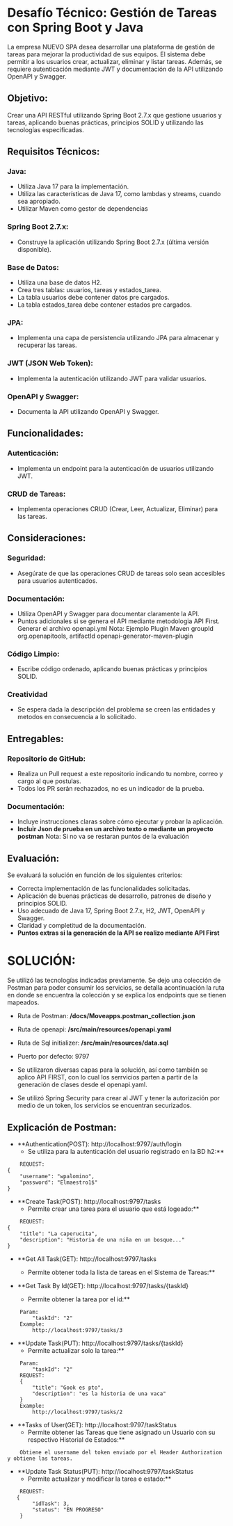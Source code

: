 # Desafío Técnico: Gestión de Tareas con Spring Boot y Java

La empresa NUEVO SPA desea desarrollar una plataforma de gestión de tareas para mejorar la productividad de sus equipos. El sistema debe permitir a los usuarios crear, actualizar, eliminar y listar tareas. Además, se requiere autenticación mediante JWT y documentación de la API utilizando OpenAPI y Swagger.

## Objetivo:
Crear una API RESTful utilizando Spring Boot 2.7.x que gestione usuarios y tareas, aplicando buenas prácticas, principios SOLID y utilizando las tecnologías especificadas.

## Requisitos Técnicos:
### Java:
- Utiliza Java 17 para la implementación.
- Utiliza las características de Java 17, como lambdas y streams, cuando sea apropiado.
- Utilizar Maven como gestor de dependencias

### Spring Boot 2.7.x:
- Construye la aplicación utilizando Spring Boot 2.7.x (última versión disponible).

### Base de Datos:

- Utiliza una base de datos H2.
- Crea tres tablas: usuarios, tareas y estados_tarea.
- La tabla usuarios debe contener datos pre cargados.
- La tabla estados_tarea debe contener estados pre cargados.

### JPA:
- Implementa una capa de persistencia utilizando JPA para almacenar y recuperar las tareas.

### JWT (JSON Web Token):

- Implementa la autenticación utilizando JWT para validar usuarios.

### OpenAPI y Swagger:

- Documenta la API utilizando OpenAPI y Swagger.

## Funcionalidades:
### Autenticación:
- Implementa un endpoint para la autenticación de usuarios utilizando JWT. 

### CRUD de Tareas:
- Implementa operaciones CRUD (Crear, Leer, Actualizar, Eliminar) para las tareas.

## Consideraciones:
### Seguridad:
- Asegúrate de que las operaciones CRUD de tareas solo sean accesibles para usuarios autenticados.

### Documentación:
- Utiliza OpenAPI y Swagger para documentar claramente la API.
- Puntos adicionales si se genera el API mediante metodologia API First. Generar el archivo openapi.yml Nota: Ejemplo Plugin Maven groupId org.openapitools, artifactId openapi-generator-maven-plugin

### Código Limpio:
- Escribe código ordenado, aplicando buenas prácticas y principios SOLID.

### Creatividad
- Se espera dada la descripción del problema se creen las entidades y metodos en consecuencia a lo solicitado.

## Entregables:
### Repositorio de GitHub:
- Realiza un Pull request a este repositorio indicando tu nombre, correo y cargo al que postulas.
- Todos los PR serán rechazados, no es un indicador de la prueba.

### Documentación:
- Incluye instrucciones claras sobre cómo ejecutar y probar la aplicación.
- **Incluir Json de prueba en un archivo texto o mediante un proyecto postman** Nota: Si no va se restaran puntos de la evaluación

## Evaluación:
Se evaluará la solución en función de los siguientes criterios:

- Correcta implementación de las funcionalidades solicitadas.
- Aplicación de buenas prácticas de desarrollo, patrones de diseño y principios SOLID.
- Uso adecuado de Java 17, Spring Boot 2.7.x, H2, JWT, OpenAPI y Swagger.
- Claridad y completitud de la documentación.
- **Puntos extras si la generación de la API se realizo mediante API First**


# SOLUCIÓN:
Se utilizó las tecnologías indicadas previamente.
Se dejo una colección de Postman para poder consumir los servicios, se detalla acontinuación la ruta en donde se encuentra la colección y se explica los endpoints que se tienen mapeados.

- Ruta de Postman: **/docs/Moveapps.postman_collection.json**
- Ruta de openapi: **/src/main/resources/openapi.yaml**
- Ruta de Sql initializer: **/src/main/resources/data.sql**
- Puerto por defecto: 9797

- Se utilizaron diversas capas para la solución, así como también se aplico API FIRST, con lo cual los serrvicios parten a partir de la generación de clases desde el openapi.yaml.
- Se utilizó Spring Security para crear al JWT y tener la autorización por medio de un token, los servicios se encuentran securizados.

## Explicación de Postman:

- **Authentication(POST): http://localhost:9797/auth/login
  - Se utiliza para la autenticación del usuario registrado en la BD h2:**
```
    REQUEST:
{
    "username": "wpalomino",
    "password": "Elmaestro1$"
}
```
- **Create Task(POST): http://localhost:9797/tasks
    - Permite crear una tarea para el usuario que está logeado:**
```
    REQUEST:
{
    "title": "La caperucita",
    "description": "Historia de una niña en un bosque..."
}
```
- **Get All Task(GET): http://localhost:9797/tasks
    - Permite obtener toda la lista de tareas en el Sistema de Tareas:**


- **Get Task By Id(GET): http://localhost:9797/tasks/{taskId}
    - Permite obtener la tarea por el id:**
```
    Param:
        "taskId": "2"
    Example:
        http://localhost:9797/tasks/3
```
- **Update Task(PUT): http://localhost:9797/tasks/{taskId}
    - Permite actualizar solo la tarea:**
```
    Param:
        "taskId": "2"
    REQUEST:
    {
        "title": "Gook es pto",
        "description": "es la historia de una vaca"
    }
    Example:
        http://localhost:9797/tasks/2
```
- **Tasks of User(GET): http://localhost:9797/taskStatus
    - Permite obtener las Tareas que tiene asignado un Usuario con su respectivo Historial de Estados:**
```
    Obtiene el username del token enviado por el Header Authorization y obtiene las tareas.
```
- **Update Task Status(PUT): http://localhost:9797/taskStatus
    - Permite actualizar y modificar la tarea e estado:**
```
    REQUEST:
   {
        "idTask": 3,
        "status": "EN PROGRESO"
    }
```